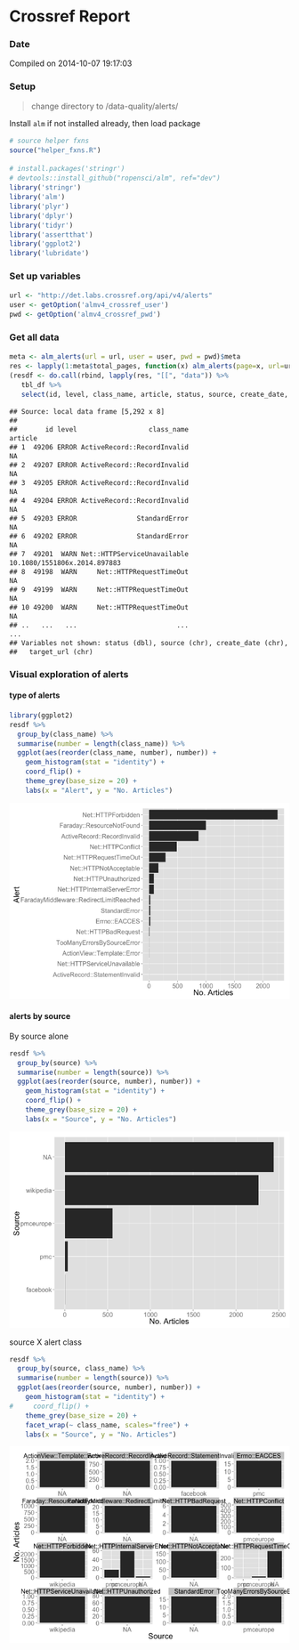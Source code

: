 Crossref Report
========================================================



### Date 

Compiled on 2014-10-07 19:17:03

### Setup

> change directory to /data-quality/alerts/


Install `alm` if not installed already, then load package


```r
# source helper fxns
source("helper_fxns.R")

# install.packages('stringr')
# devtools::install_github("ropensci/alm", ref="dev")
library('stringr')
library('alm')
library('plyr')
library('dplyr')
library('tidyr')
library('assertthat')
library('ggplot2')
library('lubridate')
```



### Set up variables


```r
url <- "http://det.labs.crossref.org/api/v4/alerts"
user <- getOption('almv4_crossref_user')
pwd <- getOption('almv4_crossref_pwd')
```

### Get all data


```r
meta <- alm_alerts(url = url, user = user, pwd = pwd)$meta
res <- lapply(1:meta$total_pages, function(x) alm_alerts(page=x, url=url, user=user, pwd=pwd))
(resdf <- do.call(rbind, lapply(res, "[[", "data")) %>% 
   tbl_df %>% 
   select(id, level, class_name, article, status, source, create_date, target_url))
```

```
## Source: local data frame [5,292 x 8]
## 
##       id level                  class_name                      article
## 1  49206 ERROR ActiveRecord::RecordInvalid                           NA
## 2  49207 ERROR ActiveRecord::RecordInvalid                           NA
## 3  49205 ERROR ActiveRecord::RecordInvalid                           NA
## 4  49204 ERROR ActiveRecord::RecordInvalid                           NA
## 5  49203 ERROR               StandardError                           NA
## 6  49202 ERROR               StandardError                           NA
## 7  49201  WARN Net::HTTPServiceUnavailable 10.1080/1551806x.2014.897883
## 8  49198  WARN     Net::HTTPRequestTimeOut                           NA
## 9  49199  WARN     Net::HTTPRequestTimeOut                           NA
## 10 49200  WARN     Net::HTTPRequestTimeOut                           NA
## ..   ...   ...                         ...                          ...
## Variables not shown: status (dbl), source (chr), create_date (chr),
##   target_url (chr)
```

### Visual exploration of alerts

#### type of alerts


```r
library(ggplot2)
resdf %>%
  group_by(class_name) %>%
  summarise(number = length(class_name)) %>%
  ggplot(aes(reorder(class_name, number), number)) +
    geom_histogram(stat = "identity") + 
    coord_flip() +
    theme_grey(base_size = 20) +
    labs(x = "Alert", y = "No. Articles")
```

![plot of chunk alerttypes](figure/alerttypes.png) 

#### alerts by source

By source alone


```r
resdf %>%
  group_by(source) %>%
  summarise(number = length(source)) %>%
  ggplot(aes(reorder(source, number), number)) +
    geom_histogram(stat = "identity") + 
    coord_flip() +
    theme_grey(base_size = 20) +
    labs(x = "Source", y = "No. Articles")
```

![plot of chunk bysource](figure/bysource.png) 

source X alert class


```r
resdf %>%
  group_by(source, class_name) %>%
  summarise(number = length(source)) %>%
  ggplot(aes(reorder(source, number), number)) +
    geom_histogram(stat = "identity") + 
#     coord_flip() +
    theme_grey(base_size = 20) +
    facet_wrap(~ class_name, scales="free") +
    labs(x = "Source", y = "No. Articles")
```

![plot of chunk sourcebyclass](figure/sourcebyclass.png) 

